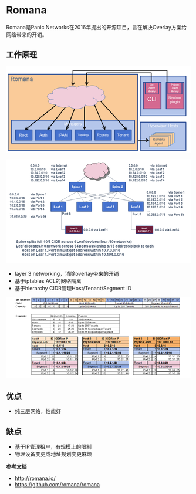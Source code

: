 # Romana

Romana是Panic Networks在2016年提出的开源项目，旨在解决Overlay方案给网络带来的开销。

## 工作原理

![](romana.png)

![](routeagg.png)

- layer 3 networking，消除overlay带来的开销
- 基于iptables ACL的网络隔离
- 基于hierarchy CIDR管理Host/Tenant/Segment ID

![](cidr.png)

## 优点

- 纯三层网络，性能好

## 缺点

- 基于IP管理租户，有规模上的限制
- 物理设备变更或地址规划变更麻烦

**参考文档**

- <http://romana.io/>
- <https://github.com/romana/romana>

